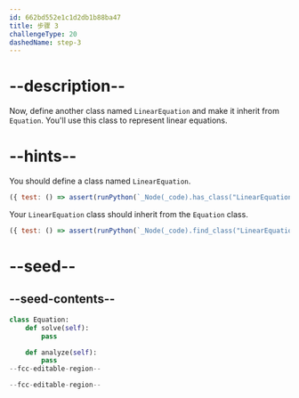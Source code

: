 ```yaml
---
id: 662bd552e1c1d2db1b88ba47
title: 步骤 3
challengeType: 20
dashedName: step-3
---
```


# --description--

Now, define another class named `LinearEquation` and make it inherit from `Equation`. You'll use this class to represent linear equations.

# --hints--

You should define a class named `LinearEquation`.

```js
({ test: () => assert(runPython(`_Node(_code).has_class("LinearEquation")`)) })
```

Your `LinearEquation` class should inherit from the `Equation` class.

```js
({ test: () => assert(runPython(`_Node(_code).find_class("LinearEquation").inherits_from("Equation")`)) })
```

# --seed--

## --seed-contents--

```py
class Equation:
    def solve(self):
        pass

    def analyze(self):
        pass
--fcc-editable-region--

--fcc-editable-region--
```
